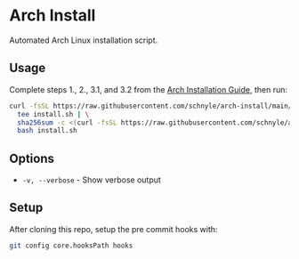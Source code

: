 # Arch Install

Automated Arch Linux installation script.

## Usage

Complete steps 1., 2., 3.1, and 3.2 from the [Arch Installation Guide](https://wiki.archlinux.org/title/Installation_guide), then run:

```bash
curl -fsSL https://raw.githubusercontent.com/schnyle/arch-install/main/install.sh | \
  tee install.sh | \
  sha256sum -c <(curl -fsSL https://raw.githubusercontent.com/schnyle/arch-install/main/install.sh.sha256) && \
  bash install.sh

```

## Options

- `-v, --verbose` - Show verbose output

## Setup

After cloning this repo, setup the pre commit hooks with:

```bash
git config core.hooksPath hooks
```
